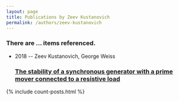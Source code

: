 ```yaml
---
layout: page
title: Publications by Zeev Kustanovich
permalink: /authors/zeev-kustanovich
---
```


<h3 id="number-posts">There are ... items referenced.</h3>
<ul class="post-list">
<li><span class='post-meta'>2018 -- Zeev Kustanovich, George Weiss</span><h3><a class='post-link' href="{{ site.baseurl }}/the-stability-of-a-synchronous-generator-with-a-prime-mover-connected-to-a-resistive-load">The stability of a synchronous generator with a prime mover connected to a resistive load</a></h3></li>

</ul>
{% include count-posts.html %}
